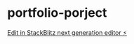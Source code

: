 # portfolio-porject

[Edit in StackBlitz next generation editor ⚡️](https://stackblitz.com/~/github.com/benjicisco/portfolio-porject)